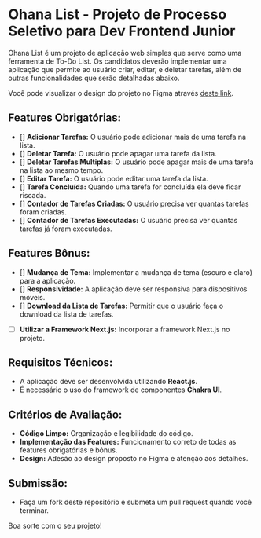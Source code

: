 # Ohana List - Projeto de Processo Seletivo para Dev Frontend Junior

Ohana List é um projeto de aplicação web simples que serve como uma ferramenta de To-Do List. Os candidatos deverão implementar uma aplicação que permite ao usuário criar, editar, e deletar tarefas, além de outras funcionalidades que serão detalhadas abaixo.

Você pode visualizar o design do projeto no Figma através [deste link](https://www.figma.com/file/JBueOui85VD9Y9dw3h029K/Desafio---To-do-List?type=design&node-id=0%3A1&mode=design&t=XH7avPt7j6eQiRCR-1).

## Features Obrigatórias:
- [] **Adicionar Tarefas:** O usuário pode adicionar mais de uma tarefa na lista.
- [] **Deletar Tarefa:** O usuário pode apagar uma tarefa da lista.
- [] **Deletar Tarefas Multiplas:** O usuário pode apagar mais de uma tarefa na lista ao mesmo tempo.
- [] **Editar Tarefa:** O usuário pode editar uma tarefa da lista.
- [] **Tarefa Concluída:** Quando uma tarefa for concluída ela deve ficar riscada.
- [] **Contador de Tarefas Criadas:** O usuário precisa ver quantas tarefas foram criadas.
- [] **Contador de Tarefas Executadas:** O usuário precisa ver quantas tarefas já foram executadas.

## Features Bônus:
- [] **Mudança de Tema:** Implementar a mudança de tema (escuro e claro) para a aplicação.
- [] **Responsividade:** A aplicação deve ser responsiva para dispositivos móveis.
- [] **Download da Lista de Tarefas:** Permitir que o usuário faça o download da lista de tarefas.
- [ ] **Utilizar a Framework Next.js:** Incorporar a framework Next.js no projeto.

## Requisitos Técnicos:
- A aplicação deve ser desenvolvida utilizando **React.js**.
- É necessário o uso do framework de componentes **Chakra UI**.
  
## Critérios de Avaliação:
- **Código Limpo:** Organização e legibilidade do código.
- **Implementação das Features:** Funcionamento correto de todas as features obrigatórias e bônus.
- **Design:** Adesão ao design proposto no Figma e atenção aos detalhes.

## Submissão:
- Faça um fork deste repositório e submeta um pull request quando você terminar.

Boa sorte com o seu projeto!
